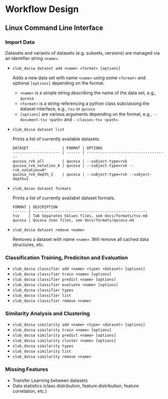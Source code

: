 # Workflow Design

## Linux Command Line Interface

### Import Data

Datasets and variants of datasets (e.g. subsets, versions) are managed via an identifier string `<name>`.

- `slub_docsa dataset add <name> <format> [options]`

  Adds a new data set with name `<name>` using some `<format>` and optional `[options]` depending on the format.
  - `<name>` is a simple string describing the name of the data set, e.g., `qucosa`
  - `<format>` is a string referencing a python class subclassing the dataset interface, e.g., `tsv` or `qucosa`
  - `[options]` are various arguments depending on the format, e.g., `--document-tsv <path>` and `--classes-tsv <path>`.

- `slub_docsa dataset list`

  Prints a list of currently available datasets.
  ```
  DATASET               | FORMAT | OPTIONS
  --------------------- | ------ | ------------------------------------
  qucosa_rvk_all        | qucosa | --subject-type=rvk
  qucosa_rvk_notation_A | qucosa | --subject-type=rvk --rvk_notation=A*
  qucosa_rvk_depth_2    | qucosa | --subject-type=rvk --subject-depth=2
  ```

- `slub_docas dataset formats`

  Prints a list of currently availabel dataset formats.
  ```
  FORMAT | DESCRIPTION
  ------ | ---------------------------------------------------
  tsv    | Tab Separates Values files, see docs/formats/tsv.md
  qucosa | Qucosa Json files, see docs/formats/qucosa.md
  ```

- `slub_docsa dataset remove <name>`

  Removes a dataset with name `<name>`. Will remove all cached data structures, etc.

### Classification Training, Prediciton and Evaluation

- `slub_docsa classifier add <name> <type> <dataset> [options]`
- `slub_docsa classifier train <name> [options]`
- `slub_docsa classifier predict <name> [options]`
- `slub_docsa classifier evaluate <name> [options]`
- `slub_docsa classifier types`
- `slub_docsa classifier list`
- `slub_docsa classifier remove <name>`

### Similarity Analysis and Clustering

- `slub_docsa similarity add <name> <type> <dataset> [options]`
- `slub_docsa similarity train <name> [options]`
- `slub_docsa similarity predict <name> [options]`
- `slub_docsa similarity cluster <name> [options]`
- `slub_docsa similarity types`
- `slub_docsa similarity list`
- `slub_docsa similarity remove <name>`

### Missing Features

- Transfer Learning between datasets
- Data statistics (class distribution, feature distribution, feature correlation, etc.)